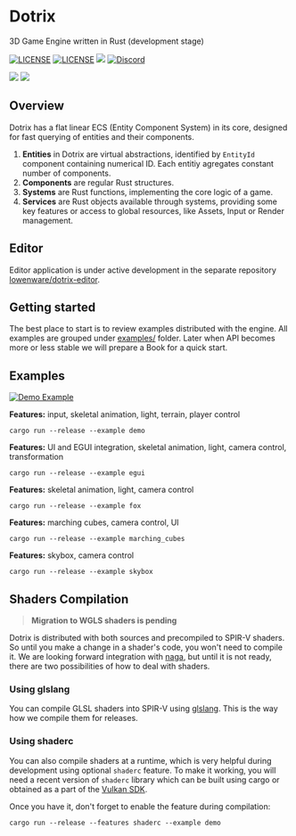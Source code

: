 # Dotrix

3D Game Engine written in Rust (development stage)

[![LICENSE](https://img.shields.io/badge/license-MIT-blue.svg)](LICENSE-MIT)
[![LICENSE](https://img.shields.io/badge/license-apache-blue.svg)](LICENSE-APACHE)
[![](https://tokei.rs/b1/github/lowenware/dotrix)](https://github.com/lowenware/dotrix)
[![Discord](https://img.shields.io/discord/706575068515532851.svg?label=&logo=discord&logoColor=ffffff&color=7389D8&labelColor=6A7EC2)](https://discord.gg/DrzwBysNRd)

[![](https://img.shields.io/badge/lowenware%20-%23FF0000.svg?&style=for-the-badge&logo=YouTube&logoColor=white)](https://www.youtube.com/channel/UCdriNXRizbBFQhqZefaw44A)
[![](https://img.shields.io/badge/lowenware%20-%231DA1F2.svg?&style=for-the-badge&logo=Twitter&logoColor=white)](http://www.twitter.com/lowenware)

## Overview

Dotrix has a flat linear ECS (Entity Component System) in its core, designed for fast querying of
entities and their components.

1. **Entities** in Dotrix are virtual abstractions, identified by `EntityId` component containing
numerical ID. Each entitiy agregates constant number of components.
2. **Components** are regular Rust structures.
3. **Systems** are Rust functions, implementing the core logic of a game.
4. **Services** are Rust objects available through systems, providing some key
features or access to global resources, like Assets, Input or Render management.

## Editor

Editor application is under active development in the separate repository
[lowenware/dotrix-editor](https://github.com/lowenware/dotrix-editor).

## Getting started

The best place to start is to review examples distributed with the engine. All examples are grouped
under [examples/](examples/) folder. Later when API becomes more or less stable we will prepare a
Book for a quick start.

## Examples
[![Demo Example](https://img.youtube.com/vi/KXOr_KxMNWM/0.jpg)](https://www.youtube.com/watch?v=KXOr_KxMNWM)

**Features:** input, skeletal animation, light, terrain, player control
```
cargo run --release --example demo
```

**Features:** UI and EGUI integration, skeletal animation, light, camera control, transformation
```
cargo run --release --example egui
```

**Features:** skeletal animation, light, camera control
```
cargo run --release --example fox
```

**Features:** marching cubes, camera control, UI
```
cargo run --release --example marching_cubes
```

**Features:** skybox, camera control
```
cargo run --release --example skybox
```

## Shaders Compilation

> __Migration to WGLS shaders is pending__

Dotrix is distributed with both sources and precompiled to SPIR-V shaders. So until you make a
change in a shader's code, you won't need to compile it. We are looking forward integration with
[naga](https://github.com/gfx-rs/naga), but until it is not ready, there are two possibilities of
how to deal with shaders.

### Using glslang

You can compile GLSL shaders into SPIR-V using
[glslang](https://github.com/KhronosGroup/glslang/releases/tag/master-tot). This is the way how we
compile them for releases.

### Using shaderc

You can also compile shaders at a runtime, which is very helpful during development using
optional `shaderc` feature. To make it working, you will need a recent version of `shaderc`
library which can be built using cargo or obtained as a part of the
[Vulkan SDK](https://www.lunarg.com/vulkan-sdk/).

Once you have it, don't forget to enable the feature during compilation:

```
cargo run --release --features shaderc --example demo
```
